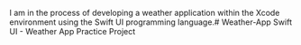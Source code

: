 
I am in the process of developing a weather application within the Xcode environment using the Swift UI programming language.# Weather-App
Swift UI - Weather App Practice Project 
